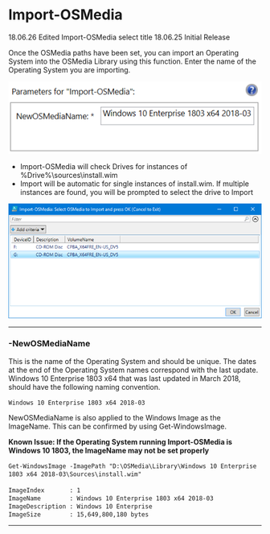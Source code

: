 # Import-OSMedia

18.06.26 Edited Import-OSMedia select title
18.06.25 Initial Release

Once the OSMedia paths have been set, you can import an Operating System into the OSMedia Library using this function.  Enter the name of the Operating System you are importing.

![](/assets/2018-06-26_9-59-31.png)

* Import-OSMedia will check Drives for instances of %Drive%\sources\install.wim
* Import will be automatic for single instances of install.wim.  If multiple instances are found, you will be prompted to select the drive to Import

![](/assets/2018-06-26_10-00-57.png)

---

### -NewOSMediaName

This is the name of the Operating System and should be unique.  The dates at the end of the Operating System names correspond with the last update.  Windows 10 Enterprise 1803 x64 that was last updated in March 2018, should have the following naming convention.

```
Windows 10 Enterprise 1803 x64 2018-03
```

NewOSMediaName is also applied to the Windows Image as the ImageName.  This can be confirmed by using Get-WindowsImage.

**Known Issue: If the Operating System running Import-OSMedia is Windows 10 1803, the ImageName may not be set properly**

```
Get-WindowsImage -ImagePath "D:\OSMedia\Library\Windows 10 Enterprise 1803 x64 2018-03\Sources\install.wim"

ImageIndex       : 1
ImageName        : Windows 10 Enterprise 1803 x64 2018-03
ImageDescription : Windows 10 Enterprise
ImageSize        : 15,649,800,180 bytes
```

---



